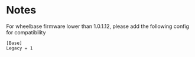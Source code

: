 # Notes

For wheelbase firmware lower than 1.0.1.12, please add the following config for compatibility

```
[Base]
Legacy = 1
```
